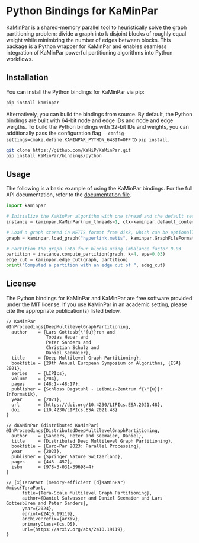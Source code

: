 # Python Bindings for KaMinPar

[KaMinPar](https://github.com/KaHIP/KaMinPar) is a shared-memory parallel tool to heuristically solve the graph partitioning problem: divide a graph into k disjoint blocks of roughly equal weight while minimizing the number of edges between blocks. This package is a Python wrapper for KaMinPar and enables seamless integration of KaMinPar powerful partitioning algorithms into Python workflows.

## Installation

You can install the Python bindings for KaMinPar via pip:

```sh
pip install kaminpar
```

Alternatively, you can build the bindings from source. By default, the Python bindings are built with 64-bit node and edge IDs and node and edge weigths. To build the Python bindings with 32-bit IDs and weights, you can additionally pass the configuration flag `--config-settings=cmake.define.KAMINPAR_PYTHON_64BIT=OFF` to `pip install`.

```sh
git clone https://github.com/KaHiP/KaMinPar.git
pip install KaMinPar/bindings/python
```

## Usage

The following is a basic example of using the KaMinPar bindings. For the full API documentation, refer to the [documentation file](./src/kaminpar/__init__.pyi).

```python
import kaminpar

# Initialize the KaMinPar algorithm with one thread and the default settings.
instance = kaminpar.KaMinPar(num_threads=1, ctx=kaminpar.default_context())

# Load a graph stored in METIS format from disk, which can be optionally compressed during IO.
graph = kaminpar.load_graph("hyperlink.metis", kaminpar.GraphFileFormat.METIS, compress=False)

# Partition the graph into four blocks using imbalance factor 0.03
partition = instance.compute_partition(graph, k=4, eps=0.03)
edge_cut = kaminpar.edge_cut(graph, partition)
print("Computed a partition with an edge cut of ", edeg_cut)
```

## License

The Python bindings for KaMinPar and KaMinPar are free software provided under the MIT license. If you use KaMinPar in an academic setting, please cite the appropriate publication(s) listed below.

```
// KaMinPar
@InProceedings{DeepMultilevelGraphPartitioning,
  author    = {Lars Gottesb{\"{u}}ren and
               Tobias Heuer and
               Peter Sanders and
               Christian Schulz and
               Daniel Seemaier},
  title     = {Deep Multilevel Graph Partitioning},
  booktitle = {29th Annual European Symposium on Algorithms, {ESA} 2021},
  series    = {LIPIcs},
  volume    = {204},
  pages     = {48:1--48:17},
  publisher = {Schloss Dagstuhl - Leibniz-Zentrum f{\"{u}}r Informatik},
  year      = {2021},
  url       = {https://doi.org/10.4230/LIPIcs.ESA.2021.48},
  doi       = {10.4230/LIPIcs.ESA.2021.48}
}

// dKaMinPar (distributed KaMinPar)
@InProceedings{DistributedDeepMultilevelGraphPartitioning,
  author    = {Sanders, Peter and Seemaier, Daniel},
  title     = {Distributed Deep Multilevel Graph Partitioning},
  booktitle = {Euro-Par 2023: Parallel Processing},
  year      = {2023},
  publisher = {Springer Nature Switzerland},
  pages     = {443--457},
  isbn      = {978-3-031-39698-4}
}

// [x]TeraPart (memory-efficient [d]KaMinPar)
@misc{TeraPart,
      title={Tera-Scale Multilevel Graph Partitioning}, 
      author={Daniel Salwasser and Daniel Seemaier and Lars Gottesbüren and Peter Sanders},
      year={2024},
      eprint={2410.19119},
      archivePrefix={arXiv},
      primaryClass={cs.DS},
      url={https://arxiv.org/abs/2410.19119}, 
}
```
